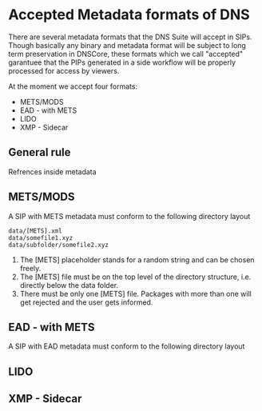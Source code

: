 # Accepted Metadata formats of DNS

There are several metadata formats that the DNS Suite will accept in SIPs.
Though basically any binary and metadata format will be subject to long term preservation in DNSCore,
these formats which we call "accepted" garantuee that the PIPs generated in a side workflow will
be properly processed for access by viewers. 

At the moment we accept four formats:

* METS/MODS
* EAD - with METS
* LIDO
* XMP - Sidecar

## General rule

Refrences inside metadata

## METS/MODS

A SIP with METS metadata must conform to the following directory layout

    data/[METS].xml
    data/somefile1.xyz
    data/subfolder/somefile2.xyz
    
1. The [METS] placeholder stands for a random string and can be chosen freely.
2. The [METS] file must be on the top level of the directory structure, i.e. directly below the data folder.
3. There must be only one [METS] file. Packages with more than one will get rejected and the user gets informed.    

## EAD - with METS

A SIP with EAD metadata must conform to the following directory layout



## LIDO

## XMP - Sidecar
